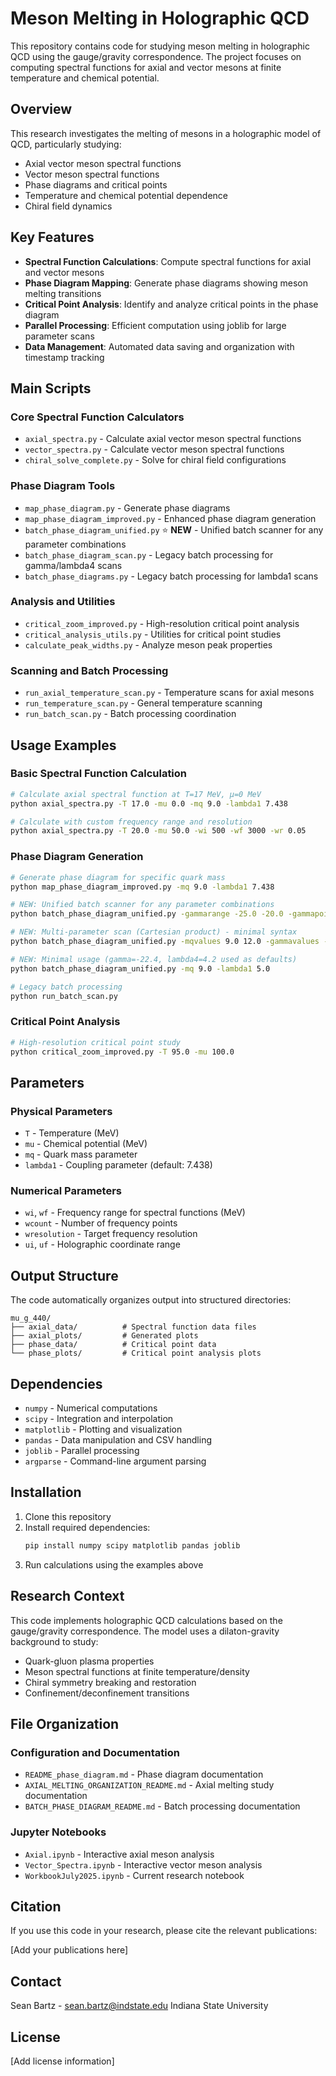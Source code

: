# Meson Melting in Holographic QCD

This repository contains code for studying meson melting in holographic QCD using the gauge/gravity correspondence. The project focuses on computing spectral functions for axial and vector mesons at finite temperature and chemical potential.

## Overview

This research investigates the melting of mesons in a holographic model of QCD, particularly studying:
- Axial vector meson spectral functions
- Vector meson spectral functions  
- Phase diagrams and critical points
- Temperature and chemical potential dependence
- Chiral field dynamics

## Key Features

- **Spectral Function Calculations**: Compute spectral functions for axial and vector mesons
- **Phase Diagram Mapping**: Generate phase diagrams showing meson melting transitions
- **Critical Point Analysis**: Identify and analyze critical points in the phase diagram
- **Parallel Processing**: Efficient computation using joblib for large parameter scans
- **Data Management**: Automated data saving and organization with timestamp tracking

## Main Scripts

### Core Spectral Function Calculators
- `axial_spectra.py` - Calculate axial vector meson spectral functions
- `vector_spectra.py` - Calculate vector meson spectral functions  
- `chiral_solve_complete.py` - Solve for chiral field configurations

### Phase Diagram Tools
- `map_phase_diagram.py` - Generate phase diagrams
- `map_phase_diagram_improved.py` - Enhanced phase diagram generation
- `batch_phase_diagram_unified.py` ⭐ **NEW** - Unified batch scanner for any parameter combinations
- `batch_phase_diagram_scan.py` - Legacy batch processing for gamma/lambda4 scans
- `batch_phase_diagrams.py` - Legacy batch processing for lambda1 scans

### Analysis and Utilities
- `critical_zoom_improved.py` - High-resolution critical point analysis
- `critical_analysis_utils.py` - Utilities for critical point studies
- `calculate_peak_widths.py` - Analyze meson peak properties

### Scanning and Batch Processing
- `run_axial_temperature_scan.py` - Temperature scans for axial mesons
- `run_temperature_scan.py` - General temperature scanning
- `run_batch_scan.py` - Batch processing coordination

## Usage Examples

### Basic Spectral Function Calculation
```bash
# Calculate axial spectral function at T=17 MeV, μ=0 MeV
python axial_spectra.py -T 17.0 -mu 0.0 -mq 9.0 -lambda1 7.438

# Calculate with custom frequency range and resolution
python axial_spectra.py -T 20.0 -mu 50.0 -wi 500 -wf 3000 -wr 0.05
```

### Phase Diagram Generation
```bash
# Generate phase diagram for specific quark mass
python map_phase_diagram_improved.py -mq 9.0 -lambda1 7.438

# NEW: Unified batch scanner for any parameter combinations
python batch_phase_diagram_unified.py -gammarange -25.0 -20.0 -gammapoints 6 -mq 9.0 -lambda1 5.0

# NEW: Multi-parameter scan (Cartesian product) - minimal syntax
python batch_phase_diagram_unified.py -mqvalues 9.0 12.0 -gammavalues -25.0 -22.4 -lambda1 5.0

# NEW: Minimal usage (gamma=-22.4, lambda4=4.2 used as defaults)
python batch_phase_diagram_unified.py -mq 9.0 -lambda1 5.0

# Legacy batch processing
python run_batch_scan.py
```

### Critical Point Analysis
```bash
# High-resolution critical point study
python critical_zoom_improved.py -T 95.0 -mu 100.0
```

## Parameters

### Physical Parameters
- `T` - Temperature (MeV)
- `mu` - Chemical potential (MeV)  
- `mq` - Quark mass parameter
- `lambda1` - Coupling parameter (default: 7.438)

### Numerical Parameters
- `wi`, `wf` - Frequency range for spectral functions (MeV)
- `wcount` - Number of frequency points
- `wresolution` - Target frequency resolution
- `ui`, `uf` - Holographic coordinate range

## Output Structure

The code automatically organizes output into structured directories:

```
mu_g_440/
├── axial_data/          # Spectral function data files
├── axial_plots/         # Generated plots
├── phase_data/          # Critical point data
└── phase_plots/         # Critical point analysis plots
```

## Dependencies

- `numpy` - Numerical computations
- `scipy` - Integration and interpolation
- `matplotlib` - Plotting and visualization
- `pandas` - Data manipulation and CSV handling
- `joblib` - Parallel processing
- `argparse` - Command-line argument parsing

## Installation

1. Clone this repository
2. Install required dependencies:
   ```bash
   pip install numpy scipy matplotlib pandas joblib
   ```
3. Run calculations using the examples above

## Research Context

This code implements holographic QCD calculations based on the gauge/gravity correspondence. The model uses a dilaton-gravity background to study:

- Quark-gluon plasma properties
- Meson spectral functions at finite temperature/density  
- Chiral symmetry breaking and restoration
- Confinement/deconfinement transitions

## File Organization

### Configuration and Documentation
- `README_phase_diagram.md` - Phase diagram documentation
- `AXIAL_MELTING_ORGANIZATION_README.md` - Axial melting study documentation
- `BATCH_PHASE_DIAGRAM_README.md` - Batch processing documentation

### Jupyter Notebooks
- `Axial.ipynb` - Interactive axial meson analysis
- `Vector_Spectra.ipynb` - Interactive vector meson analysis
- `WorkbookJuly2025.ipynb` - Current research notebook

## Citation

If you use this code in your research, please cite the relevant publications:

[Add your publications here]

## Contact

Sean Bartz - sean.bartz@indstate.edu
Indiana State University

## License

[Add license information]
